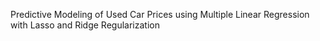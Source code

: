 Predictive Modeling of Used Car Prices using Multiple Linear Regression with Lasso and Ridge Regularization
